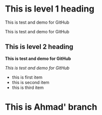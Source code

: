 # This is level 1 heading

This is test and demo for GitHub

This is test and demo for GitHub


## This is level 2 heading

**This is test and demo for GitHub**

_This is test and demo for GitHub_

- this is first item
- this is second item
- this is third item


# This is Ahmad' branch